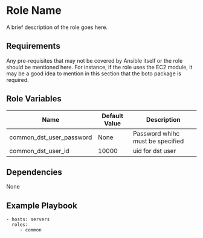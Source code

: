 Role Name
=========

A brief description of the role goes here.

Requirements
------------

Any pre-requisites that may not be covered by Ansible itself or the role should be mentioned here. For instance, if the role uses the EC2 module, it may be a good idea to mention in this section that the boto package is required.

Role Variables
--------------

| Name | Default Value | Description |
| ---- | ----- | ----------- |
| common_dst_user_password | None | Password whihc must be specified |
| common_dst_user_id | 10000 | uid for dst user |

Dependencies
------------

None

Example Playbook
----------------

    - hosts: servers
      roles:
         - common
